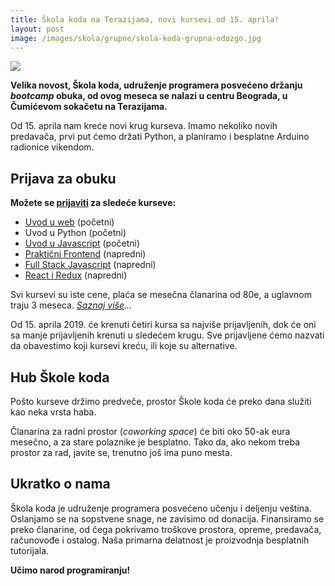 ```yaml
---
title: Škola koda na Terazijama, novi kursevi od 15. aprila!
layout: post
image: /images/skola/grupne/skola-koda-grupna-odozgo.jpg
---
```


![]({{page.image}})

**Velika novost, Škola koda, udruženje programera posvećeno držanju *bootcamp* obuka, od ovog meseca se nalazi u centru Beograda, u Čumićevom sokačetu na Terazijama.**

Od 15. aprila nam kreće novi krug kurseva. Imamo nekoliko novih predavača, prvi put ćemo držati Python, a planiramo i besplatne Arduino radionice vikendom.

## Prijava za obuku

**Možete se [prijaviti](/prijava) za sledeće kurseve:**

- [Uvod u web](/kursevi/uvod-u-web/) (početni)
- Uvod u Python (početni)
- [Uvod u Javascript](/kursevi/ucimo-javascript/) (početni)
- [Praktični Frontend](/kursevi/prakticni-frontend/) (napredni)
- [Full Stack Javascript](/kursevi/napredni-javascript/) (napredni)
- [React i Redux](https://skolakoda.org/uvod-u-react/) (napredni)

Svi kursevi su iste cene, plaća se mesečna članarina od 80e, a uglavnom traju 3 meseca. *[Saznaj više](/it-obuka)...*

Od 15. aprila 2019. će krenuti četiri kursa sa najviše prijavljenih, dok će oni sa manje prijavljenih krenuti u sledećem krugu. Sve prijavljene ćemo nazvati da obavestimo koji kursevi kreću, ili koje su alternative.

## Hub Škole koda

Pošto kurseve držimo predveče, prostor Škole koda će preko dana služiti kao neka vrsta haba. 

Članarina za radni prostor (*coworking space*) će biti oko 50-ak eura mesečno, a za stare polaznike je besplatno. Tako da, ako nekom treba prostor za rad, javite se, trenutno još ima puno mesta.

## Ukratko o nama

Škola koda je udruženje programera posvećeno učenju i deljenju veština. Oslanjamo se na sopstvene snage, ne zavisimo od donacija. Finansiramo se preko članarine, od čega pokrivamo troškove prostora, opreme, predavača, računovođe i ostalog. Naša primarna delatnost je proizvodnja besplatnih tutorijala.

**Učimo narod programiranju!**
